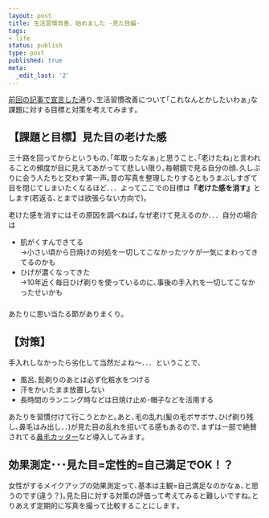 ```yaml
---
layout: post
title: 生活習慣改善、始めました -見た目編-
tags:
- life
status: publish
type: post
published: true
meta:
  _edit_last: '2'
---
```

<p><a href="http://blog.harupong.com/2012/02/changing_my_everyda_lifestyle/" target="_blank">前回の記事で宣言した</a>通り､生活習慣改善について｢これなんとかしたいわぁ｣な課題に対する目標と対策を考えてみます｡</p>  <h2>【課題と目標】見た目の老けた感</h2>  <p>三十路を回ってからというもの､｢年取ったなぁ｣と思うこと､｢老けたね｣と言われることの頻度が目に見えてあがってて悲しい限り｡毎朝鏡で見る自分の顔､久しぶりに会う人たちと交わす第一声｡昔の写真を整理したりするともうまぶしすぎて目を閉じてしまいたくなるほど．．．よってここでの目標は<strong>『老けた感を消す』</strong>とします(若返る､とまでは欲張らない方向で)｡</p>  <p>老けた感を消すにはその原因を調べねば｡なぜ老けて見えるのか．．．自分の場合は</p>  <ul>   <li>肌がくすんできてる      <br />→小さい頃から日焼けの対処を一切してこなかったツケが一気にまわってきてるのかも </li>    <li>ひげが濃くなってきた      <br />→10年近く毎日ひげ剃りを使っているのに､事後の手入れを一切してこなかったせいかも </li> </ul>  <h3></h3>  <p>あたりに思い当たる節がありまくり｡</p>  <h2>【対策】</h2>  <p>手入れしなかったら劣化して当然だよね～．．．ということで､</p>  <ul>   <li>風呂､髭剃りのあとは必ず化粧水をつける </li>    <li>汗をかいたまま放置しない</li>    <li>長時間のランニング時などは日焼け止め･帽子などを活用する</li> </ul>  <p>あたりを習慣付けて行こうとかと｡あと､毛の乱れ(髪の毛ボサボサ､ひげ剃り残し､鼻毛はみ出し．．)が見た目の乱れを招いてる感もあるので､まずは一部で絶賛されてる<a href="http://naoya.hatenablog.com/entry/2011/12/09/092134" target="_blank">鼻毛カッター</a>など導入してみます｡</p>  <h2>効果測定･･･見た目=定性的=自己満足でOK！？</h2>  <p>女性がするメイクアップの効果測定って､基本は主観=自己満足なのかなぁ､と思うのです(違う？)｡見た目に対する対策の評価って考えてみると難しいですね｡とりあえず定期的に写真を撮って比較することにします｡</p>
